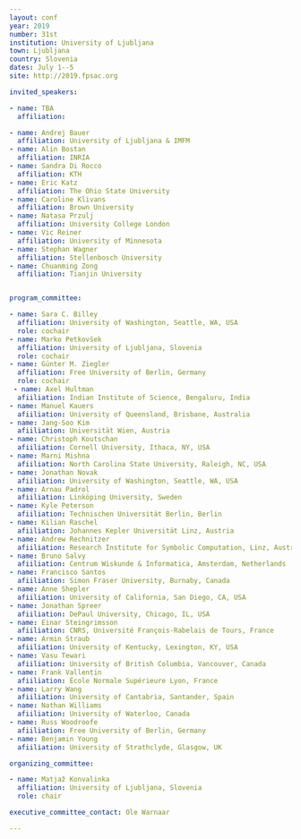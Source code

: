 ```yaml
---
layout: conf
year: 2019
number: 31st
institution: University of Ljubljana
town: Ljubljana
country: Slovenia
dates: July 1--5
site: http://2019.fpsac.org

invited_speakers:

- name: TBA
  affiliation: 

- name: Andrej Bauer
  affiliation: University of Ljubljana & IMFM
- name: Alin Bostan
  affiliation: INRIA
- name: Sandra Di Rocco
  affiliation: KTH
- name: Eric Katz
  affiliation: The Ohio State University
- name: Caroline Klivans
  affiliation: Brown University
- name: Natasa Przulj
  affiliation: University College London
- name: Vic Reiner
  affiliation: University of Minnesota
- name: Stephan Wagner
  affiliation: Stellenbosch University
- name: Chuanming Zong
  affiliation: Tianjin University


program_committee:

- name: Sara C. Billey
  affiliation: University of Washington, Seattle, WA, USA
  role: cochair
- name: Marko Petkovšek
  affiliation: University of Ljubljana, Slovenia
  role: cochair
- name: Günter M. Ziegler
  affiliation: Free University of Berlin, Germany
  role: cochair
 - name: Axel Hultman
  afiiliation: Indian Institute of Science, Bengaluru, India
- name: Manuel Kauers
  afiiliation: University of Queensland, Brisbane, Australia
- name: Jang-Soo Kim
  afiiliation: Universität Wien, Austria
- name: Christoph Koutschan
  afiiliation: Cornell University, Ithaca, NY, USA
- name: Marni Mishna
  afiiliation: North Carolina State University, Raleigh, NC, USA
- name: Jonathan Novak
  afiiliation: University of Washington, Seattle, WA, USA
- name: Arnau Padrol
  afiiliation: Linköping University, Sweden
- name: Kyle Peterson
  afiiliation: Technischen Universität Berlin, Berlin
- name: Kilian Raschel
  afiiliation: Johannes Kepler Universität Linz, Austria
- name: Andrew Rechnitzer
  afiiliation: Research Institute for Symbolic Computation, Linz, Austria
- name: Bruno Salvy
  afiiliation: Centrum Wiskunde & Informatica, Amsterdam, Netherlands
- name: Francisco Santos
  afiiliation: Simon Fraser University, Burnaby, Canada
- name: Anne Shepler
  afiiliation: University of California, San Diego, CA, USA
- name: Jonathan Spreer
  afiiliation: DePaul University, Chicago, IL, USA
- name: Einar Steingrimsson
  afiiliation: CNRS, Université François-Rabelais de Tours, France
- name: Armin Straub
  afiiliation: University of Kentucky, Lexington, KY, USA
- name: Vasu Tewari
  afiiliation: University of British Columbia, Vancouver, Canada
- name: Frank Vallentin
  afiiliation: École Normale Supérieure Lyon, France
- name: Larry Wang
  afiiliation: University of Cantabria, Santander, Spain
- name: Nathan Williams
  afiiliation: University of Waterloo, Canada
- name: Russ Woodroofe 
  afiiliation: Free University of Berlin, Germany
- name: Benjamin Young
  afiiliation: University of Strathclyde, Glasgow, UK

organizing_committee:

- name: Matjaž Konvalinka
  affiliation: University of Ljubljana, Slovenia
  role: chair

executive_committee_contact: Ole Warnaar

---
```

